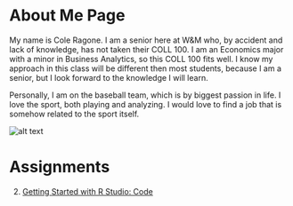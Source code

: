# About Me Page 

My name is Cole Ragone. I am a senior here at W&M who, by accident and lack of knowledge, has not taken their COLL 100. I am an Economics major with a minor in Business Analytics,
so this COLL 100 fits well. I know my approach in this class will be different then most students, because I am a senior, but I look forward to the knowledge I will learn. 

Personally, I am on the baseball team, which is by biggest passion in life. I love the sport, both playing and analyzing. I would love to find a job that is somehow related to the
sport itself.

![alt text](https://dbukjj6eu5tsf.cloudfront.net/sidearm.sites/wm.sidearmsports.com/images/2021/5/4/ragone.jpg)

# Assignments
2. [Getting Started with R Studio: Code](https://github.com/ColeRagone/Wicked_Problems/blob/main/homework1)
